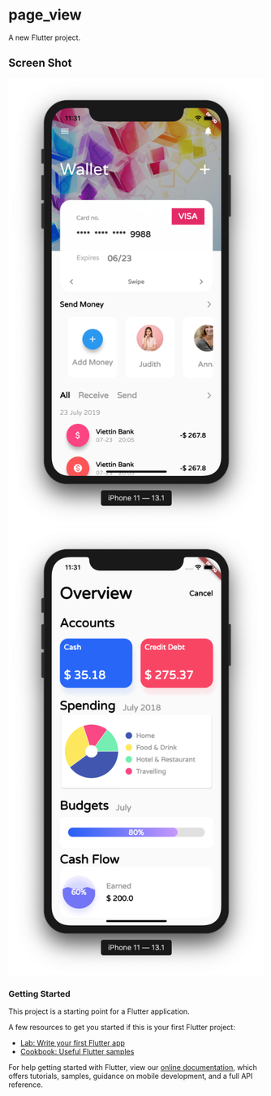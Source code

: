 # page_view

A new Flutter project.
## Screen Shot
![](https://github.com/khangpropk123/Flutter_Wallet_UI_Clone/blob/master/Screen/Screen%20Shot%202019-10-28%20at%2011.31.35.png)
![](https://github.com/khangpropk123/Flutter_Wallet_UI_Clone/blob/master/Screen/Screen%20Shot%202019-10-28%20at%2011.31.42.png)
### Getting Started

This project is a starting point for a Flutter application.

A few resources to get you started if this is your first Flutter project:

- [Lab: Write your first Flutter app](https://flutter.dev/docs/get-started/codelab)
- [Cookbook: Useful Flutter samples](https://flutter.dev/docs/cookbook)

For help getting started with Flutter, view our
[online documentation](https://flutter.dev/docs), which offers tutorials,
samples, guidance on mobile development, and a full API reference.
